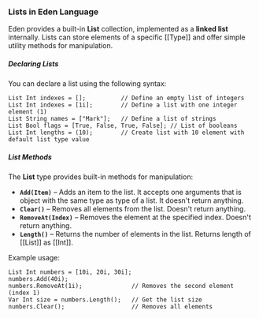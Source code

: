 ### Lists in Eden Language

Eden provides a built-in **List** collection, implemented as a **linked list** internally. Lists can store elements of a specific [[Type]] and offer simple utility methods for manipulation.

##### Declaring Lists
You can declare a list using the following syntax:
```
List Int indexes = [];          // Define an empty list of integers  
List Int indexes = [1i];        // Define a list with one integer element (1)  
List String names = ["Mark"];   // Define a list of strings  
List Bool flags = [True, False, True, False]; // List of booleans  
List Int lengths = (10);        // Create list with 10 element with default list type value  
```
##### List Methods
The **List** type provides built-in methods for manipulation:
- **`Add(Item)`** – Adds an item to the list. It accepts one arguments that is object with the same type as type of a list. It doesn't return anything.
- **`Clear()`** – Removes all elements from the list. Doesn't return anything.
- **`RemoveAt(Index)`** – Removes the element at the specified index. Doesn't return anything.
- **`Length()`** – Returns the number of elements in the list. Returns length of [[List]] as [[Int]]. 

Example usage:
```
List Int numbers = [10i, 20i, 30i];  
numbers.Add(40i);  
numbers.RemoveAt(1i);              // Removes the second element (index 1)  
Var Int size = numbers.Length();   // Get the list size  
numbers.Clear();                   // Removes all elements  
```
